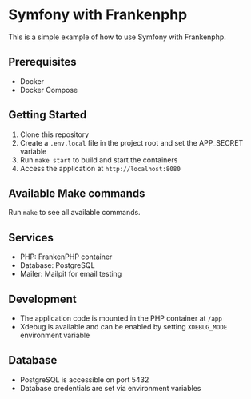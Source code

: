 # Symfony with Frankenphp

This is a simple example of how to use Symfony with Frankenphp.

## Prerequisites

- Docker
- Docker Compose

## Getting Started

1. Clone this repository
2. Create a `.env.local` file in the project root and set the APP_SECRET variable
3. Run `make start` to build and start the containers
4. Access the application at `http://localhost:8080`


## Available Make commands

Run `make` to see all available commands.

## Services

- PHP: FrankenPHP container
- Database: PostgreSQL
- Mailer: Mailpit for email testing

## Development

- The application code is mounted in the PHP container at `/app`
- Xdebug is available and can be enabled by setting `XDEBUG_MODE` environment variable

## Database

- PostgreSQL is accessible on port 5432
- Database credentials are set via environment variables